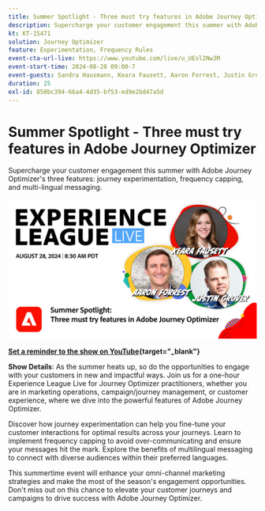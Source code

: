 ```yaml
---
title: Summer Spotlight - Three must try features in Adobe Journey Optimizer
description: Supercharge your customer engagement this summer with Adobe Journey Optimizer's three features - journey experimentation, frequency capping, and multi-lingual messaging
kt: KT-15471
solution: Journey Optimizer
feature: Experimentation, Frequency Rules
event-cta-url-live: https://www.youtube.com/live/u_UEsl2Nw3M
event-start-time: 2024-08-28 09:00-7
event-guests: Sandra Hausmann, Keara Fausett, Aaron Forrest, Justin Grover
duration: 25
exl-id: 858bc394-66a4-4d35-bf53-ed9e2bd47a5d
---
```

# Summer Spotlight - Three must try features in Adobe Journey Optimizer

Supercharge your customer engagement this summer with Adobe Journey Optimizer's three features: journey experimentation, frequency capping, and multi-lingual messaging.

[![ExL LIVE Aug 28 2024](assets/WebBanner-aug-28-2024.png)](https://www.youtube.com/live/u_UEsl2Nw3M)

**[Set a reminder to the show on YouTube](https://www.youtube.com/live/u_UEsl2Nw3M){target="_blank"}**

**Show Details**: 
As the summer heats up, so do the opportunities to engage with your customers in new and impactful ways. Join us for a one-hour Experience League Live for Journey Optimizer practitioners, whether you are in marketing operations, campaign/journey management, or customer experience, where we dive into the powerful features of Adobe Journey Optimizer. 

Discover how journey experimentation can help you fine-tune your customer interactions for optimal results across your journeys. Learn to implement frequency capping to avoid over-communicating and ensure your messages hit the mark. Explore the benefits of multilingual messaging to connect with diverse audiences within their preferred languages.  

This summertime event will enhance your omni-channel marketing strategies and make the most of the season's engagement opportunities. Don't miss out on this chance to elevate your customer journeys and campaigns to drive success with Adobe Journey Optimizer.
